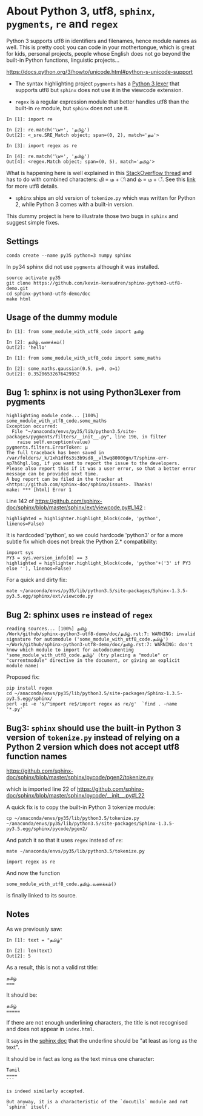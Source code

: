 About Python 3, utf8, `sphinx`, `pygments`, `re` and `regex`
============================================================

Python 3 supports utf8 in identifiers and filenames, hence module names as well.
This is pretty cool: you can code in your mothertongue, which is great for kids, personal projects, people whose English does not go beyond the built-in Python functions, linguistic projects...

https://docs.python.org/3/howto/unicode.html#python-s-unicode-support

 * The syntax highlighting project `pygments` has a [Python 3 lexer](https://bitbucket.org/birkenfeld/pygments-main/src/b483ad23e36e79d51700f995b622a066371de814/pygments/lexers/python.py?at=default&fileviewer=file-view-default#python.py-200) that supports utf8 but `sphinx` does not use it in the viewcode extension.

 * `regex` is a regular expression module that better handles utf8 than the built-in `re` module, but `sphinx` does not use it.

```
In [1]: import re

In [2]: re.match('\w+', 'தமிழ்')
Out[2]: <_sre.SRE_Match object; span=(0, 2), match='தம'>

In [3]: import regex as re

In [4]: re.match('\w+', 'தமிழ்')
Out[4]: <regex.Match object; span=(0, 5), match='தமிழ்'>
```

What is happening here is well explained in this [StackOverflow thread](http://stackoverflow.com/questions/5441183/regular-expression-and-unicode-utf-8-in-python) and has to do with combined characters: மி = ம + ி and ம் = ம + ஂ.
See this [link](http://www.utf8-chartable.de/unicode-utf8-table.pl?start=2944&number=128&utf8=0x) for more utf8 details.

 * `sphinx` ships an old version of `tokenize.py` which was written for Python 2, while Python 3 comes with a built-in version.
 
This dummy project is here to illustrate those two bugs in `sphinx` and suggest simple fixes.


Settings
--------

    conda create --name py35 python=3 numpy sphinx

In py34 sphinx did not use `pygments` although it was installed.

    source activate py35
	git clone https://github.com/kevin-keraudren/sphinx-python3-utf8-demo.git
	cd sphinx-python3-utf8-demo/doc
	make html

Usage of the dummy module
-------------------------

```
In [1]: from some_module_with_utf8_code import தமிழ்

In [2]: தமிழ்.வணக்கம்()
Out[2]: 'hello'
```

```
In [1]: from some_module_with_utf8_code import some_maths

In [2]: some_maths.gaussian(0.5, μ=0, σ=1)
Out[2]: 0.35206532676429952
```

Bug 1: sphinx is not using Python3Lexer from pygments
-----------------------------------------------------

```
highlighting module code... [100%] some_module_with_utf8_code.some_maths
Exception occurred:
  File "~/anaconda/envs/py35/lib/python3.5/site-packages/pygments/filters/__init__.py", line 196, in filter
    raise self.exception(value)
pygments.filters.ErrorToken: μ
The full traceback has been saved in /var/folders/_k/1xh1df6s3s3b9sd8__vl5wq80000gn/T/sphinx-err-ap7h6hgl.log, if you want to report the issue to the developers.
Please also report this if it was a user error, so that a better error message can be provided next time.
A bug report can be filed in the tracker at <https://github.com/sphinx-doc/sphinx/issues>. Thanks!
make: *** [html] Error 1
```

Line 142 of https://github.com/sphinx-doc/sphinx/blob/master/sphinx/ext/viewcode.py#L142 :

    highlighted = highlighter.highlight_block(code, 'python', linenos=False)

It is hardcoded 'python', so we could hardcode 'python3' or for a more subtle fix which does not break the Python 2.* compatibility:

    import sys
	PY3 = sys.version_info[0] == 3
	highlighted = highlighter.highlight_block(code, 'python'+('3' if PY3 else ''), linenos=False)


For a quick and dirty fix:

    mate ~/anaconda/envs/py35/lib/python3.5/site-packages/Sphinx-1.3.5-py3.5.egg/sphinx/ext/viewcode.py


Bug 2: sphinx uses `re` instead of `regex`
------------------------------------------

```
reading sources... [100%] தமிழ்
/Work/github/sphinx-python3-utf8-demo/doc/தமிழ்.rst:7: WARNING: invalid signature for automodule ('some_module_with_utf8_code.தமிழ்')
~/Work/github/sphinx-python3-utf8-demo/doc/தமிழ்.rst:7: WARNING: don't know which module to import for autodocumenting 'some_module_with_utf8_code.தமிழ்' (try placing a "module" or "currentmodule" directive in the document, or giving an explicit module name)
```

Proposed fix:

    pip install regex
    cd ~/anaconda/envs/py35/lib/python3.5/site-packages/Sphinx-1.3.5-py3.5.egg/sphinx/
    perl -pi -e 's/^import re$/import regex as re/g'  `find . -name '*.py'`


Bug3: `sphinx` should use the built-in Python 3 version of `tokenize.py` instead of relying on a Python 2 version which does not accept utf8 function names
-----------------------------------------------------------------------------------------------------------------------------------------------------------

https://github.com/sphinx-doc/sphinx/blob/master/sphinx/pycode/pgen2/tokenize.py

which is imported line 22 of
https://github.com/sphinx-doc/sphinx/blob/master/sphinx/pycode/__init__.py#L22

A quick fix is to copy the built-in Python 3 tokenize module:

    cp ~/anaconda/envs/py35/lib/python3.5/tokenize.py ~/anaconda/envs/py35/lib/python3.5/site-packages/Sphinx-1.3.5-py3.5.egg/sphinx/pycode/pgen2/

And patch it so that it uses `regex` instead of `re`:

    mate ~/anaconda/envs/py35/lib/python3.5/tokenize.py

    import regex as re

And now the function

    some_module_with_utf8_code.தமிழ்.வணக்கம்()

is finally linked to its source.


Notes
-----

As we previously saw:

```
In [1]: text = "தமிழ்"

In [2]: len(text)
Out[2]: 5
```

As a result, this is not a valid rst title:

```
தமிழ்
===
```

It should be:

```
தமிழ்
=====
```

If there are not enough underlining characters, the title is not recognised and does not appear in `index.html`.

It says in the [sphinx doc](http://www.sphinx-doc.org/en/stable/rest.html#sections) that the underline should be "at least as long as the text".


It should be in fact as long as the text minus one character:
 
````
Tamil
====
```

is indeed similarly accepted.
 
But anyway, it is a characteristic of the `docutils` module and not `sphinx` itself. 
